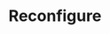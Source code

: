 ---
title: Reconfigure
menu:
  docs_{{ .version }}:
    identifier: rd-reconfigure
    name: Reconfigure
    parent: rd-redis-guides
    weight: 100
menu_name: docs_{{ .version }}
---